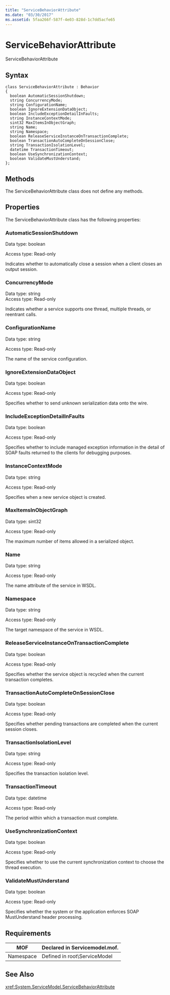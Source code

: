 ```yaml
---
title: "ServiceBehaviorAttribute"
ms.date: "03/30/2017"
ms.assetid: 5faa266f-587f-4e03-828d-1c7dd5acfe65
---
```

# ServiceBehaviorAttribute
ServiceBehaviorAttribute  

## Syntax  

```  
class ServiceBehaviorAttribute : Behavior  
{  
  boolean AutomaticSessionShutdown;  
  string ConcurrencyMode;  
  string ConfigurationName;  
  boolean IgnoreExtensionDataObject;  
  boolean IncludeExceptionDetailInFaults;  
  string InstanceContextMode;  
  sint32 MaxItemsInObjectGraph;  
  string Name;  
  string Namespace;  
  boolean ReleaseServiceInstanceOnTransactionComplete;  
  boolean TransactionAutoCompleteOnSessionClose;  
  string TransactionIsolationLevel;  
  datetime TransactionTimeout;  
  boolean UseSynchronizationContext;  
  boolean ValidateMustUnderstand;  
};  
```  

## Methods  
 The ServiceBehaviorAttribute class does not define any methods.  

## Properties  
 The ServiceBehaviorAttribute class has the following properties:  

### AutomaticSessionShutdown  
 Data type: boolean  

 Access type: Read-only  

 Indicates whether to automatically close a session when a client closes an output session.  

### ConcurrencyMode  
 Data type: string  
Access type: Read-only  

 Indicates whether a service supports one thread, multiple threads, or reentrant calls.  

### ConfigurationName  
 Data type: string  

 Access type: Read-only  

 The name of the service configuration.  

### IgnoreExtensionDataObject  
 Data type: boolean  

 Access type: Read-only  

 Specifies whether to send unknown serialization data onto the wire.  

### IncludeExceptionDetailInFaults  
 Data type: boolean  

 Access type: Read-only  

 Specifies whether to include managed exception information in the detail of SOAP faults returned to the clients for debugging purposes.  

### InstanceContextMode  
 Data type: string  

 Access type: Read-only  

 Specifies when a new service object is created.  

### MaxItemsInObjectGraph  
 Data type: sint32  

 Access type: Read-only  

 The maximum number of items allowed in a serialized object.  

### Name  
 Data type: string  

 Access type: Read-only  

 The name attribute of the service in WSDL.  

### Namespace  
 Data type: string  

 Access type: Read-only  

 The target namespace of the service in WSDL.  

### ReleaseServiceInstanceOnTransactionComplete  
 Data type: boolean  

 Access type: Read-only  

 Specifies whether the service object is recycled when the current transaction completes.  

### TransactionAutoCompleteOnSessionClose  
 Data type: boolean  

 Access type: Read-only  

 Specifies whether pending transactions are completed when the current session closes.  

### TransactionIsolationLevel  
 Data type: string  

 Access type: Read-only  

 Specifies the transaction isolation level.  

### TransactionTimeout  
 Data type: datetime  

 Access type: Read-only  

 The period within which a transaction must complete.  

### UseSynchronizationContext  
 Data type: boolean  

 Access type: Read-only  

 Specifies whether to use the current synchronization context to choose the thread execution.  

### ValidateMustUnderstand  
 Data type: boolean  

 Access type: Read-only  

 Specifies whether the system or the application enforces SOAP MustUnderstand header processing.  

## Requirements  


|MOF|Declared in Servicemodel.mof.|  
|---------|-----------------------------------|  
|Namespace|Defined in root\ServiceModel|  

## See Also  
 <xref:System.ServiceModel.ServiceBehaviorAttribute>
